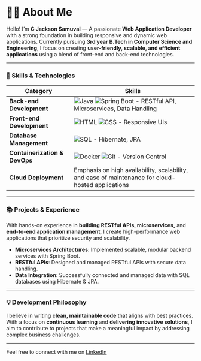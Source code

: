 # 👨‍💻 About Me

Hello! I’m **C Jackson Samuval** — A passionate **Web Application Developer** with a strong foundation in building responsive and dynamic web applications. Currently pursuing **3rd year B.Tech in Computer Science and Engineering**, I focus on creating **user-friendly, scalable, and efficient applications** using a blend of front-end and back-end technologies.

---

### 🚀 Skills & Technologies

| Category               | Skills                                                                                                  |
|------------------------|---------------------------------------------------------------------------------------------------------|
| **Back-end Development** | ![Java](https://img.shields.io/badge/-Java-%23ED8B00?style=for-the-badge&logo=java&logoColor=white) ![Spring Boot](https://img.shields.io/badge/-Spring%20Boot-%236DB33F?style=for-the-badge&logo=spring&logoColor=white) - RESTful API, Microservices, Data Handling |
| **Front-end Development** | ![HTML](https://img.shields.io/badge/-HTML5-%23E34F26?style=for-the-badge&logo=html5&logoColor=white) ![CSS](https://img.shields.io/badge/-CSS3-%231572B6?style=for-the-badge&logo=css3&logoColor=white) - Responsive UIs |
| **Database Management**   | ![SQL](https://img.shields.io/badge/-SQL-%2344769B?style=for-the-badge&logo=postgresql&logoColor=white) - Hibernate, JPA |
| **Containerization & DevOps** | ![Docker](https://img.shields.io/badge/-Docker-%232496ED?style=for-the-badge&logo=docker&logoColor=white) ![Git](https://img.shields.io/badge/-Git-%23F05033?style=for-the-badge&logo=git&logoColor=white) - Version Control |
| **Cloud Deployment** | Emphasis on high availability, scalability, and ease of maintenance for cloud-hosted applications |

---

### 📚 Projects & Experience

With hands-on experience in **building RESTful APIs, microservices,** and **end-to-end application management**, I create high-performance web applications that prioritize security and scalability.

- **Microservices Architectures**: Implemented scalable, modular backend services with Spring Boot.
- **RESTful APIs**: Designed and managed RESTful APIs with secure data handling.
- **Data Integration**: Successfully connected and managed data with SQL databases using Hibernate & JPA.

---

### 💡 Development Philosophy

I believe in writing **clean, maintainable code** that aligns with best practices. With a focus on **continuous learning** and **delivering innovative solutions**, I aim to contribute to projects that make a meaningful impact by addressing complex business challenges.

---

Feel free to connect with me on [LinkedIn](https://www.linkedin.com/in/c-jackson-samuval-129192259/)
